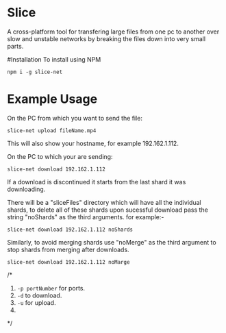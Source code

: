 # Slice
A cross-platform tool for transfering large files from one pc to another over slow and unstable networks by breaking the files down into very small parts.

#Installation
To install using NPM
```
npm i -g slice-net
```

# Example Usage

On the PC from which you want to send the file:
```
slice-net upload fileName.mp4
```
This will also show your hostname, for example 192.162.1.112.

On the PC to which your are sending:
```
slice-net download 192.162.1.112
```

If a download is discontinued it starts from the last shard it was downloading.

There will be a "sliceFiles" directory which will have all the individual shards, to delete all of these shards upon sucessful download pass the string "noShards" as the third arguments. for example:-
```
slice-net download 192.162.1.112 noShards
```

Similarly, to avoid merging shards use "noMerge" as the third argument to stop shards from merging after downloads.
```
slice-net download 192.162.1.112 noMarge
```
/*
1. `-p portNumber` for ports.
2. `-d` to download.
3. `-u` for upload.
4.  
*/

